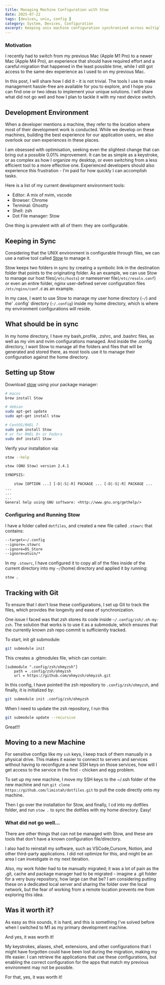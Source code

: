 ```yaml
---
title: Managing Machine Configuration with Stow
date: 2025-07-22
tags: [devices, unix, config ]
category: System, Devices, Configuration
excerpt: Keeping unix machine configuration synchronized across multiple devices and a faster way to switch devices and still maintainging the same experience.
---
```


### Motivation

I recently had to switch from my previous Mac (Apple M1 Pro) to a newer Mac (Apple M4 Pro), an experience that should have required effort and a careful migration that happened in the least possible time, while I still got access to the same dev experience as I used to on my previous Mac.

In this post, I will share how I did it - it is not trivial. The tools I use to make management hassle-free are available for you to explore, and I hope you can find one or two ideas to implement your unique solutions. I will share what did not go well and how I plan to tackle it with my next device switch.

## Development Environment

When a developer mentions a machine, they refer to the location where most of their development work is conducted. While we develop on these machines, building the best experience for our application users, we also overlook our own experiences in these places.

I am obsessed with optimisation, seeking even the slightest change that can bring out a possible 0.01% improvement. It can be as simple as a keystroke, or as complex as how I organize my desktop, or even switching from a less efficient tool to a more effective one. Experienced developers should also experience this frustration - I'm paid for how quickly I can accomplish tasks.

Here is a list of my current development environment tools:

- Editor: A mix of nvim, vscode
- Browser: Chrome
- Terminal: Ghostty
- Shell: zsh
- Dot File manager: Stow

One thing is prevalent with all of them: they are configurable.

## Keeping in Sync

Considering that the UNIX environment is configurable through files, we can use a native tool called [Stow](https://www.gnu.org/software/stow/) to manage it.

Stow keeps two folders in sync by creating a symbolic link in the destination folder that points to the originating folder. As an example, we can use Stow to manage our host files(`/etc/hosts`) or nameserver file(`/etc/resolv.conf`) or even an entire folder, nginx user-defined server configuration files `/etc/nginx/conf.d` as an example.

In my case, I want to use Stow to manage my user home directory (`~/`) and the' .config' directory (`~/.config`) inside my home directory, which is where my environment configurations will reside.

## What should be in sync

In my home directory, I have my bash_profile, .zshrc, and .bashrc files, as well as my vim and nvim configurations managed. And inside the .config directory, I want Stow to manage all the folders and files that will be generated and stored there, as most tools use it to manage their configuration against the home directory.

## Setting up Stow
Download [stow](https://www.gnu.org/software/stow/) using your package manager:
```bash
# macos
brew install Stow

# debian
sudo apt-get update
sudo apt-get install stow

# CentOS/RHEL 7
sudo yum install Stow
# or for RHEL 8+ or Fedora
sudo dnf install Stow
```

Verify your installation via:
```sh
stow --help
```

```txt
stow (GNU Stow) version 2.4.1

SYNOPSIS:

    stow [OPTION ...] [-D|-S|-R] PACKAGE ... [-D|-S|-R] PACKAGE ...
...
...
...
General help using GNU software: <http://www.gnu.org/gethelp/>
```

### Configuring and Running Stow
I have a folder called `dotfiles`, and created a new file called `.stowrc` that contains:

```txt
--target=~/.config
--ignore=.stowrc
--ignore=DS_Store
--ignore=atuin/*
```

In my `.stowrc`, I have configured it to copy all of the files inside of the current directory into my `~/`(home) directory and applied it by running:

```bash
stow .
```

## Tracking with Git

To ensure that I don't lose these configurations, I set up Git to track the files, which provides the longevity and ease of synchronization.

One issue I faced was that zsh stores its code inside `~/.config/zsh/.oh-my-zsh`. The solution that works is to use it as a submodule, which ensures that the currently known zsh repo commit is sufficiently tracked.

To start, init git submodule:
```bash
git submodule init
```
This creates a .gitmodules file, which can contain:
```git
[submodule ".config/zsh/ohmyzsh"]
	path = .config/zsh/ohmyzsh
	url = https://github.com/ohmyzsh/ohmyzsh.git
```

In this config, I have pointed the zsh repository to `.config/zsh/ohmyzsh`, and finally, it is initialized by:
```bash
git submodule init .config/zsh/ohmyzsh
```

When I need to update the zsh repository, I run this
```bash
git submodule update --recursive
```

Great!!!

## Moving to a new Machine
For sensitive configs like my `ssh` keys, I keep track of them manually in a physical drive. This makes it easier to connect to servers and services without having to reconfigure a new SSH keys on those services, how will I get access to the service in the first - chicken and egg problem.

To set up my new machine, I move my SSH keys to the ~/.ssh folder of the new machine and run `git clone https://github.com/limistah/dotfiles.git` to pull the code directly onto my machine.

Then I go over the installation for Stow, and finally, I cd into my dotfiles folder, and run `stow .` to sync the dotfiles with my home directory. Easy!

### What did not go well...
There are other things that can not be managed with Stow, and these are tools that don't have a known configuration file/directory.

I also had to reinstall my software, such as VSCode,Cursore, Notion, and other third-party applications. I did not optimize for this, and might be an area I can investigate in my next iteration.

Also, my work folder had to be manually migrated; it was a lot of pain as the .git, cache and package manager had to be migrated - imagine a .git folder for a very busy repository, how large can that be? I am considering putting these on a dedicated local server and sharing the folder over the local network, but the fear of working from a remote location prevents me from exploring this idea.

## Was it worth it?
As easy as this sounds, it is hard, and this is something I've solved before when I switched to M1 as my primary development machine.

And yes, it was worth it!

My keystrokes, aliases, shell, extensions, and other configurations that I might have forgotten could have been lost during the migration, making my life easier. I can retrieve the applications that use these configurations, but enabling the correct configuration for the apps that match my previous environment may not be possible.

For that, yes, it was worth it!